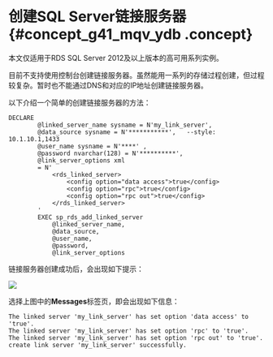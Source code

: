 # 创建SQL Server链接服务器 {#concept_g41_mqv_ydb .concept}

本文仅适用于RDS SQL Server 2012及以上版本的高可用系列实例。

目前不支持使用控制台创建链接服务器。虽然能用一系列的存储过程创建，但过程较复杂。暂时也不能通过DNS和对应的IP地址创建链接服务器。

以下介绍一个简单的创建链接服务器的方法：

```
DECLARE
        @linked_server_name sysname = N'my_link_server',
        @data_source sysname = N'***********',   --style: 10.1.10.1,1433
        @user_name sysname = N'****' ,
        @password nvarchar(128) = N'**********',
        @link_server_options xml
        = N'
            <rds_linked_server>
                <config option="data access">true</config>
                <config option="rpc">true</config>
                <config option="rpc out">true</config>
            </rds_linked_server>
        '
        EXEC sp_rds_add_linked_server
            @linked_server_name,
            @data_source,
            @user_name,
            @password,
            @link_server_options
```

链接服务器创建成功后，会出现如下提示：

![](http://static-aliyun-doc.oss-cn-hangzhou.aliyuncs.com/assets/img/7956/15440763054257_zh-CN.jpg)

选择上图中的**Messages**标签页，即会出现如下信息：

```
The linked server 'my_link_server' has set option 'data access' to 'true'.
The linked server 'my_link_server' has set option 'rpc' to 'true'.
The linked server 'my_link_server' has set option 'rpc out' to 'true'.
create link server 'my_link_server' successfully.
```

